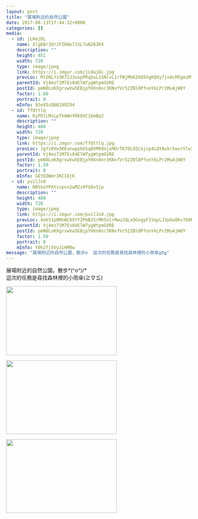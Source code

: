 ```yaml
---
layout: post
title: "展場附近的自然公園" 
date: 2017-08-13T17:44:12+0000 
categories: [] 
media:
  - id: jLHajDL
    name: Xlg6Br3OrJFZ6Nx71VL7uN26ZKX
    description: ""   
    height: 451
    width: 720
    type: image/jpeg
    link: https://i.imgur.com/jLHajDL.jpg
    prevLoc: MlENLYz3K7IJ3xxpPRq5uL1XNlvL1rTWjMkKZkD5hgKQXy7jnAcM5gmzM7MDcg2LY7xQvqi7PEjJGoqYS83J2xPKlzIzqz9QrzPRFMGKgQjOY9ugM79PpnzrcOVL9gpo4pfRQWLLX9qxTM20m1OVkouR9nBvmAWViKQPYKkgmlFEDDBQzmoLCBk6RAAW0GF54vQ21wpEFkOwQjY3OlI98JO5mBOku05QjQ5r9qIM4D19krBYTKRmvv4XRrcPprGL3Vywc5r
    parentId: Vj4mz71M7Es84ElW7ygWtpmGVRE
    postId: pmN8LoKXgrswVw5EBjpYHXn8nr3KNxfVr52ZBlOPfonYkLPr2MuAjW8Y
    factor: 1.60
    portrait: 0
    mInfo: 9JeX5sQ6B19OI94
  - id: TfQttlq
    name: KyPOlLMxLpTkAWnYRKOVC16mBqJ
    description: ""   
    height: 480
    width: 720
    type: image/jpeg
    link: https://i.imgur.com/TfQttlq.jpg
    prevLoc: JgYz0Vw3KEunwppkO1q8hMO9njxMOrTK7OL93Lkjcp4LQYAxkrSwxrVlw3wXIwy8qyEggMh1E9J8nPA1Cvr2LXv3V4fN0xRxGVyjsrR0Ny53xpSzLxrQPYqqsLZOGnz007smY6RgmqpnHYRJB70Vv1SJRkGnlPQzHp74ZpgM9yTX22104KMBsYpqQzzl0ZU59MGmRA7xtJmADLpV6nUy1n2XLnvLT2JpE3Xn9xHQPzgp18wqUOp2vRNWD2cr7M6vBzjvHk4
    parentId: Vj4mz71M7Es84ElW7ygWtpmGVRE
    postId: pmN8LoKXgrswVw5EBjpYHXn8nr3KNxfVr52ZBlOPfonYkLPr2MuAjW8Y
    factor: 1.50
    portrait: 0
    mInfo: GEtDZWmr3KCI8jK
  - id: pvilJs0
    name: NBVxoYPAYvspnx2wMZz0fG0v5jp
    description: ""   
    height: 480
    width: 720
    type: image/jpeg
    link: https://i.imgur.com/pvilJs0.jpg
    prevLoc: 4okV1p0MvWC85YYZPmBJSrMK5nlrMwuJQLxDGxgyF1VqyLJ3pGu06v780R0Efy1K81A55oSxAgzkPLOxcl0O3Gl78BtvLvLmjRR6SvGq27EjxlHK3NoQVwGJigKJ2GvwwvF5z8rN48yvHp0mK4VX0NT3lEo9pnvWFpz5BpOyoNTXvvyNMJnOs7QY9553RpsDok35JkAjhxwjpJgkNMUkZWZBqKNwTQXVQ2KWpBf0DPgknVA1FjnwPpZXz9fL143MMBkkHNr
    parentId: Vj4mz71M7Es84ElW7ygWtpmGVRE
    postId: pmN8LoKXgrswVw5EBjpYHXn8nr3KNxfVr52ZBlOPfonYkLPr2MuAjW8Y
    factor: 1.50
    portrait: 0
    mInfo: Y0k2fj5VyJiHM0w
message: "展場附近的自然公園，散步o  這次的任務是尋找森林裡的小雨傘≧∇≦"
---
```


展場附近的自然公園，散步*\(^o^)/*  
這次的任務是尋找森林裡的小雨傘(≧∇≦)


[//]: #media:  
<a href="https://i.imgur.com/jLHajDL.jpg"><img src="https://i.imgur.com/jLHajDL.jpg" height="187" width="300" /></a> 
  

<a href="https://i.imgur.com/TfQttlq.jpg"><img src="https://i.imgur.com/TfQttlq.jpg" height="200" width="300" /></a> 
  

<a href="https://i.imgur.com/pvilJs0.jpg"><img src="https://i.imgur.com/pvilJs0.jpg" height="200" width="300" /></a> 
 
